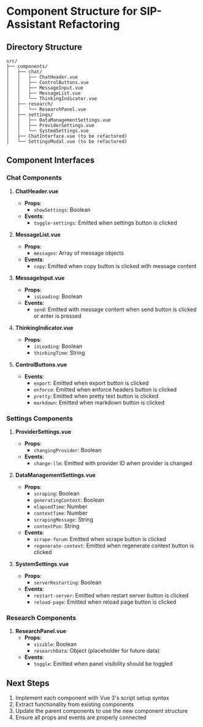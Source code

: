 # Component Structure for SIP-Assistant Refactoring

## Directory Structure

```
src/
├── components/
│   ├── chat/
│   │   ├── ChatHeader.vue
│   │   ├── ControlButtons.vue
│   │   ├── MessageInput.vue
│   │   ├── MessageList.vue
│   │   └── ThinkingIndicator.vue
│   ├── research/
│   │   └── ResearchPanel.vue
│   ├── settings/
│   │   ├── DataManagementSettings.vue
│   │   ├── ProviderSettings.vue
│   │   └── SystemSettings.vue
│   ├── ChatInterface.vue (to be refactored)
│   └── SettingsModal.vue (to be refactored)
```

## Component Interfaces

### Chat Components

1. **ChatHeader.vue**
   - **Props**:
     - `showSettings`: Boolean
   - **Events**:
     - `toggle-settings`: Emitted when settings button is clicked

2. **MessageList.vue**
   - **Props**:
     - `messages`: Array of message objects
   - **Events**:
     - `copy`: Emitted when copy button is clicked with message content

3. **MessageInput.vue**
   - **Props**:
     - `isLoading`: Boolean
   - **Events**:
     - `send`: Emitted with message content when send button is clicked or enter is pressed

4. **ThinkingIndicator.vue**
   - **Props**:
     - `isLoading`: Boolean
     - `thinkingTime`: String

5. **ControlButtons.vue**
   - **Events**:
     - `export`: Emitted when export button is clicked
     - `enforce`: Emitted when enforce headers button is clicked
     - `pretty`: Emitted when pretty text button is clicked
     - `markdown`: Emitted when markdown button is clicked

### Settings Components

1. **ProviderSettings.vue**
   - **Props**:
     - `changingProvider`: Boolean
   - **Events**:
     - `change-llm`: Emitted with provider ID when provider is changed

2. **DataManagementSettings.vue**
   - **Props**:
     - `scraping`: Boolean
     - `generatingContext`: Boolean
     - `elapsedTime`: Number
     - `contextTime`: Number
     - `scrapingMessage`: String
     - `contextPun`: String
   - **Events**:
     - `scrape-forum`: Emitted when scrape button is clicked
     - `regenerate-context`: Emitted when regenerate context button is clicked

3. **SystemSettings.vue**
   - **Props**:
     - `serverRestarting`: Boolean
   - **Events**:
     - `restart-server`: Emitted when restart server button is clicked
     - `reload-page`: Emitted when reload page button is clicked

### Research Components

1. **ResearchPanel.vue**
   - **Props**:
     - `visible`: Boolean
     - `researchData`: Object (placeholder for future data)
   - **Events**:
     - `toggle`: Emitted when panel visibility should be toggled

## Next Steps

1. Implement each component with Vue 3's script setup syntax
2. Extract functionality from existing components
3. Update the parent components to use the new component structure
4. Ensure all props and events are properly connected 